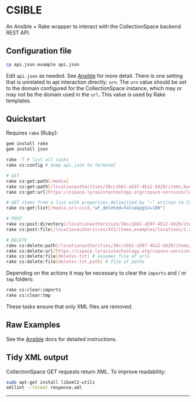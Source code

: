 CSIBLE
======

An Ansible + Rake wrapper to interact with the CollectionSpace backend REST API.

Configuration file
------------------

```bash
cp api.json.example api.json
```

Edit `api.json` as needed. See [Ansible](docs/ANSIBLE.md) for more detail. There is one setting that is unrelated to api interaction directly: `urn`. The `urn` value should be set to the domain configured for the CollectionSpace instance, which may or may not be the domain used in the `url`. This value is used by Rake templates.

Quickstart
----------

Requires `rake` (Ruby):

```bash
gem install rake
gem install json

rake -T # list all tasks
rake cs:config # dump api.json to terminal

# GET
rake cs:get:path[/media]
rake cs:get:path[/locationauthorities/38cc1b61-a597-4b12-b820/items,kw=EwoodPark702918]
rake cs:get:url[https://cspace.lyrasistechnology.org/cspace-services/locationauthorities]

# GET items from a list with properties delimitied by "~" written to CSV
rake cs:get:list[/media,uri~csid,"wf_deleted=false&pgSz=100"]

# POST
rake cs:post:directory[/locationauthorities/38cc1b61-a597-4b12-b820/items,locations,1]
rake cs:post:file[/locationauthorities/XYZ/items,examples/locations/1.xml]

# DELETE
rake cs:delete:path[/locationauthorities/38cc1b61-a597-4b12-b820/items/a22a97ec-57fc-4b86-a366]
rake cs:delete:url[https://cspace.lyrasistechnology.org/cspace-services/locationauthorities/38cc1b61-a597-4b12-b820/items/a22a97ec-57fc-4b86-a366]
rake cs:delete:file[deletes.txt] # assumes file of urls
rake cs:delete:file[deletes.txt,path] # file of paths
```

Depending on the actions it may be necessary to clear the `imports` and / or `tmp` folders:

```bash
rake cs:clear:imports
rake cs:clear:tmp
```

These tasks ensure that only XML files are removed.

Raw Examples
------------

See the [Ansible](docs/ANSIBLE.md) docs for detailed instructions.

Tidy XML output
---------------

CollectionSpace GET requests return XML. To improve readability:

```bash
sudo apt-get install libxml2-utils
xmllint --format response.xml
```

---

